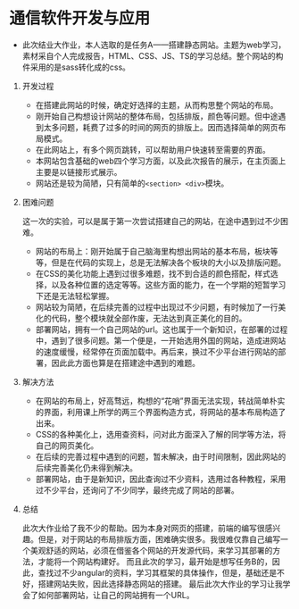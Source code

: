 # 通信软件开发与应用

- 此次结业大作业，本人选取的是任务A——搭建静态网站。主题为web学习，素材采自个人完成报告，HTML、CSS、JS、TS的学习总结。整个网站的构件采用的是sass转化成的css。
  
1. 开发过程

   - 在搭建此网站的时候，确定好选择的主题，从而构思整个网站的布局。
   - 刚开始自己构想设计网站的整体布局，包括排版，颜色等问题。但中途遇到太多问题，耗费了过多的时间的网页的排版上。因而选择简单的网页布局模式。
   - 在此网站上，有多个网页跳转，可以帮助用户快速转至需要的界面。
   - 本网站包含基础的web四个学习方面，以及此次报告的展示，在主页面上主要是以链接形式展示。
   - 网站还是较为简陋，只有简单的`<section> <div>`模块。


2. 困难问题

   这一次的实验，可以是属于第一次尝试搭建自己的网站，在途中遇到过不少困难。
   
   - 网站的布局上：刚开始属于自己脑海里构想出网站的基本布局，板块等等，但是在代码的实现上，总是无法解决各个板块的大小以及排版问题。
   - 在CSS的美化功能上遇到过很多难题，找不到合适的颜色搭配，样式选择，以及各种位置的选定等等。这些方面的能力，在一个学期的短暂学习下还是无法轻松掌握。
   - 网站较为简陋，在后续完善的过程中出现过不少问题，有时候加了一行美化的代码，整个模块就全部作废，无法达到真正美化的目的。
   - 部署网站，拥有一个自己网站的url。这也属于一个新知识，在部署的过程中，遇到了很多问题。第一个便是，一开始选用外国的网站，造成进网站的速度缓慢，经常停在页面加载中。再后来，换过不少平台进行网站的部署，因此此方面也算是在搭建途中遇到的难题。


3. 解决方法
 
   - 在网站的布局上，好高骛远，构想的“花哨”界面无法实现，转战简单朴实的界面，利用课上所学的两三个界面构造方式，将网站的基本布局构造了出来。
   - CSS的各种美化上，选用查资料，问对此方面深入了解的同学等方法，将自己的网页美化。
   - 在后续的完善过程中遇到的问题，暂未解决，由于时间限制，因此网站的后续完善美化仍未得到解决。
   - 部署网站，由于是新知识，因此查询过不少资料，选用过各种教程，采用过不少平台，还询问了不少同学，最终完成了网站的部署。

4. 总结

   此次大作业给了我不少的帮助。因为本身对网页的搭建，前端的编写很感兴趣。但是，对于网站的布局排版方面，困难确实很多。我很难仅靠自己编写一个美观舒适的网站，必须在借鉴各个网站的开发源代码，来学习其部署的方法，才能将一个网站构建好。
   而且此次的学习，最开始是想写任务B的，因此，查找过不少angular的资料，学习其框架的具体操作，但是，基础还是不好，搭建网站失败，因此选择静态网站的搭建。
   最后此次大作业的学习让我学会了如何部署网站，让自己的网站拥有一个URL。
   
